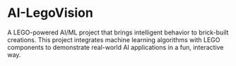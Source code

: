 # AI-LegoVision
A LEGO-powered AI/ML project that brings intelligent behavior to brick-built creations. This project integrates machine learning algorithms with LEGO components to demonstrate real-world AI applications in a fun, interactive way.
